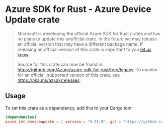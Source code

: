 # Azure SDK for Rust - Azure Device Update crate

> Microsoft is developing the official Azure SDK for Rust crates and has no plans to update this unofficial crate.
> In the future we may release an official version that may have a different package name.
> If releasing an official version of this crate is important to you [let us know](https://github.com/Azure/azure-sdk-for-rust/issues/new/choose).
>
> Source for this crate can now be found in <https://github.com/Azure/azure-sdk-for-rust/tree/legacy>.
> To monitor for an official, supported version of this crate, see <https://aka.ms/azsdk/releases>.

## Usage

To set this crate as a dependency, add this to your Cargo.toml

```toml
[dependencies]
azure_iot_deviceupdate = { version = "0.21.0", git = "https://github.com/Azure/azure-sdk-for-rust" }
```

